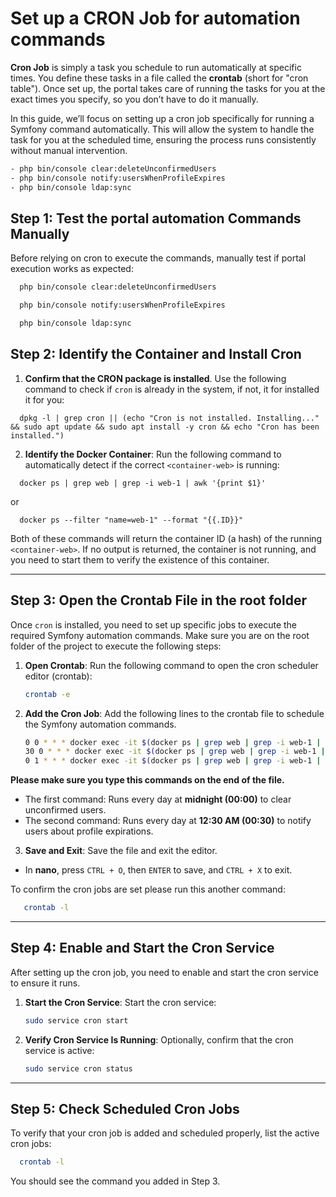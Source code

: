 # Set up a CRON Job for automation commands

**Cron Job** is simply a task you schedule to run automatically at specific times. You define these tasks in a file
called the **crontab** (short for "cron table"). Once set up, the portal takes care of running the tasks for you at the
exact times you specify, so you don’t have to do it manually.

In this guide, we’ll focus on setting up a cron job specifically for running a Symfony command automatically. This will
allow the system to handle the task for you at the scheduled time, ensuring the process runs consistently without manual
intervention.

```bash
- php bin/console clear:deleteUnconfirmedUsers
- php bin/console notify:usersWhenProfileExpires
- php bin/console ldap:sync
```

## Step 1: Test the portal automation Commands Manually

Before relying on cron to execute the commands, manually test if portal execution works as expected:

```bash
  php bin/console clear:deleteUnconfirmedUsers
```

```bash
  php bin/console notify:usersWhenProfileExpires
```

```bash
  php bin/console ldap:sync
```

## Step 2: Identify the Container and Install Cron

1. **Confirm that the CRON package is installed**. Use the following command to
   check if `cron` is already in the system, if not, it for installed it for you:

```shell
  dpkg -l | grep cron || (echo "Cron is not installed. Installing..." && sudo apt update && sudo apt install -y cron && echo "Cron has been installed.")
```

2. **Identify the Docker Container**:
   Run the following command to automatically detect if the correct `<container-web>` is running:

```shell
  docker ps | grep web | grep -i web-1 | awk '{print $1}'
```

or

```shell
  docker ps --filter "name=web-1" --format "{{.ID}}"
```

Both of these commands will return the container ID (a hash) of the running `<container-web>`. If no output is returned,
the container is not running, and you need to start them to verify the existence of this container.

---

## Step 3: Open the Crontab File in the root folder

Once `cron` is installed, you need to set up specific jobs to execute the required Symfony automation commands. Make sure
you are on the root folder of the project to execute the following steps:

1. **Open Crontab**:
   Run the following command to open the cron scheduler editor (crontab):

   ```bash
   crontab -e
   ```

2. **Add the Cron Job**:
   Add the following lines to the crontab file to schedule the Symfony automation commands.

   ```bash
   0 0 * * * docker exec -it $(docker ps | grep web | grep -i web-1 | awk '{print $1}') php bin/console clear:deleteUnconfirmedUsers
   30 0 * * * docker exec -it $(docker ps | grep web | grep -i web-1 | awk '{print $1}') php bin/console notify:usersWhenProfileExpires
   0 1 * * * docker exec -it $(docker ps | grep web | grep -i web-1 | awk '{print $1}') php bin/console ldap:sync
   ``` 

**Please make sure you type this commands on the end of the file.**

- The first command: Runs every day at **midnight (00:00)** to clear unconfirmed users.
- The second command: Runs every day at **12:30 AM (00:30)** to notify users about profile expirations.

3. **Save and Exit**:
   Save the file and exit the editor.

- In **nano**, press `CTRL + O`, then `ENTER` to save, and `CTRL + X` to exit.

To confirm the cron jobs are set please run this another command:

```bash
   crontab -l
```

---

## Step 4: Enable and Start the Cron Service

After setting up the cron job, you need to enable and start the cron service to ensure it runs.

1. **Start the Cron Service**:
   Start the cron service:
   ```bash
   sudo service cron start
   ```

2. **Verify Cron Service Is Running**:
   Optionally, confirm that the cron service is active:
   ```bash
   sudo service cron status
   ```

---

## Step 5: Check Scheduled Cron Jobs

To verify that your cron job is added and scheduled properly, list the active cron jobs:

```bash
  crontab -l
```

You should see the command you added in Step 3.
